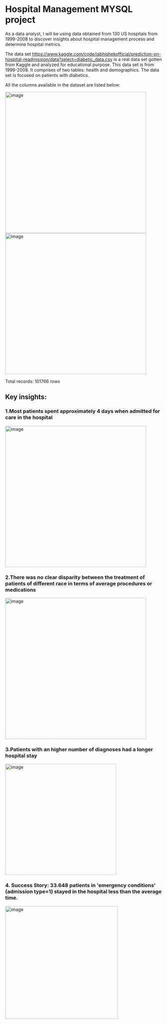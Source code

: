 # Hospital Management MYSQL project

As a data analyst, I will be using data obtained from 130 US hospitals from 1999-2008 to discover insights about hospital management process and determine hospital metrics.

The data set https://www.kaggle.com/code/iabhishekofficial/prediction-on-hospital-readmission/data?select=diabetic_data.csv is a real data set gotten from Kaggle and analyzed for educational purpose. This data set is from 1999-2008. It comprises of two tables: health and demographics. The data set is focused on patients with diabetics.

All the columns available in the dataset are listed below:

<img width="452" alt="image" src="https://github.com/TommasoAnnicchiarico/SQL/assets/131861258/61f410cd-f60b-4528-b352-f04c59cdde3a">

<img width="452" alt="image" src="https://github.com/TommasoAnnicchiarico/SQL/assets/131861258/e109d09d-0390-4187-8a0c-da7e64236ee4">



Total records: 101766 rows



## Key insights:

### 1.Most patients spent approximately 4 days when admitted for care in the hospital 
<img width="452" alt="image" src="https://github.com/TommasoAnnicchiarico/SQL/assets/131861258/290089b5-83fc-48f0-aebd-590fbf57a5dd">







### 2.There was no clear disparity between the treatment of patients of different race in terms of average procedures or medications
 <img width="452" alt="image" src="https://github.com/TommasoAnnicchiarico/SQL/assets/131861258/930dc80f-cb1f-430f-b3c0-88e5b83f8131">







### 3.Patients with an higher number of diagnoses had a longer hospital stay

 <img width="356" alt="image" src="https://github.com/TommasoAnnicchiarico/SQL/assets/131861258/bdbe0cd4-b3d7-48cb-b9b5-e94f4312be78">








### 4. Success Story: 33.648 patients  in 'emergency conditions' (admission type=1) stayed in the hospital less than the average time.
<img width="361" alt="image" src="https://github.com/TommasoAnnicchiarico/SQL/assets/131861258/0d419f91-e79f-44de-8e4a-6ae0e8918f32">
 

